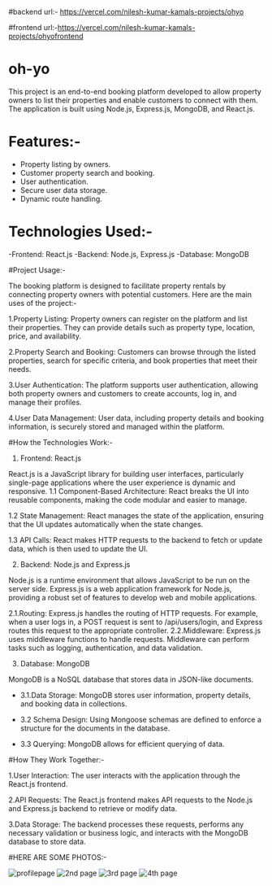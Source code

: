 #backend url:- https://vercel.com/nilesh-kumar-kamals-projects/ohyo



#frontend url:-https://vercel.com/nilesh-kumar-kamals-projects/ohyofrontend



# oh-yo 

This project is an end-to-end booking platform developed to allow property owners to list their properties and enable customers to connect with them. The application is built using Node.js, Express.js, MongoDB, and React.js.

 # Features:- 
 - Property listing by owners. 
 - Customer property search and booking.
 -  User authentication. 
 - Secure user data storage.
 -  Dynamic route handling.
   

# Technologies Used:-
-Frontend: React.js
-Backend: Node.js, Express.js
-Database: MongoDB

#Project Usage:-

The booking platform is designed to facilitate property rentals by connecting property owners with potential customers. Here are the main uses of the project:-

1.Property Listing: Property owners can register on the platform and list their properties. They can provide details such as property type, location, price, and availability.

2.Property Search and Booking: Customers can browse through the listed properties, search for specific criteria, and book properties that meet their needs.

3.User Authentication: The platform supports user authentication, allowing both property owners and customers to create accounts, log in, and manage their profiles.

4.User Data Management: User data, including property details and booking information, is securely stored and managed within the platform.

#How the Technologies Work:-

 1. Frontend: React.js

React.js is a JavaScript library for building user interfaces, particularly single-page applications where the user experience is dynamic and responsive.
  1.1 Component-Based Architecture: React breaks the UI into reusable components, making the code modular and easier to manage.
  
   1.2 State Management: React manages the state of the application, ensuring that the UI updates automatically when the state changes.
   
   1.3 API Calls: React makes HTTP requests to the backend to fetch or update data, which is then used to update the UI.
   
 2. Backend: Node.js and Express.js

Node.js is a runtime environment that allows JavaScript to be run on the server side.
Express.js is a web application framework for Node.js, providing a robust set of features to develop web and mobile applications.

  2.1.Routing: Express.js handles the routing of HTTP requests. For example, when a user logs in, a POST request is sent to
   /api/users/login, and Express routes this request to the appropriate
   controller.
   2.2.Middleware: Express.js uses middleware functions to handle requests. Middleware can perform tasks such as logging,
   authentication, and data validation.
   
 3. Database: MongoDB

MongoDB is a NoSQL database that stores data in JSON-like documents. 

 - 3.1.Data Storage: MongoDB stores user information, property details, and booking data in collections. 
 
 - 3.2 Schema Design: Using Mongoose  schemas are defined to enforce a structure for the documents in the database.
  
 - 3.3 Querying: MongoDB allows for efficient querying of data.

#How They Work Together:-

1.User Interaction: The user interacts with the application through the React.js frontend. 


2.API Requests: The React.js frontend makes API requests to the Node.js and Express.js backend to retrieve or modify data. 

3.Data  Storage: The backend processes these requests, performs any necessary validation or business logic, and interacts with the MongoDB database to store  data.


#HERE ARE SOME PHOTOS:-



![profilepage](https://github.com/kamal9580/ohyo/assets/106343913/958a5ba9-0a61-4329-b7c6-d41ee3d5c307)
![2nd page](https://github.com/kamal9580/ohyo/assets/106343913/b6bfeb09-ae41-486e-946c-53817570a57c)
![3rd page](https://github.com/kamal9580/ohyo/assets/106343913/9a908513-f499-4e0b-b8a7-59c57b2b00fc)
![4th page](https://github.com/kamal9580/ohyo/assets/106343913/2da8f760-c697-4808-b356-b6b755d68e45)







